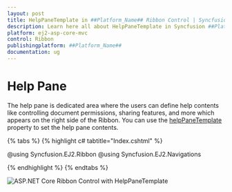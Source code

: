 ```yaml
---
layout: post
title: HelpPaneTemplate in ##Platform_Name## Ribbon Control | Syncfusion
description: Learn here all about HelpPaneTemplate in Syncfusion ##Platform_Name## Ribbon control of Syncfusion Essential JS 2 and more.
platform: ej2-asp-core-mvc
control: Ribbon
publishingplatform: ##Platform_Name##
documentation: ug
---
```


# Help Pane

The help pane is dedicated area where the users can define help contents like controlling document permissions, sharing features, and more which appears on the right side of the Ribbon. You can use the [helpPaneTemplate](https://help.syncfusion.com/cr/aspnetcore-js2/syncfusion.ej2.ribbon.ribbon.html#Syncfusion_EJ2_Ribbon_Ribbon_HelpPaneTemplate) property to set the help pane contents.

{% tabs %}
{% highlight c# tabtitle="Index.cshtml" %}

@using Syncfusion.EJ2.Ribbon
@using Syncfusion.EJ2.Navigations

<ejs-ribbon id="ribbon" helpPaneTemplate="#helpPaneTemplate">
    <e-ribbon-tabs>
        <e-ribbon-tab header="Home">
            <e-ribbon-groups>
                <e-ribbon-group header="Font">
                    <e-ribbon-collections>
                        <e-ribbon-collection>
                            <e-ribbon-items>
                                <e-ribbon-item type=Button>
                                    <e-ribbon-buttonsettings iconCss="e-icons e-cut" content="Cut"></e-ribbon-buttonsettings>
                                </e-ribbon-item>
                            </e-ribbon-items>
                        </e-ribbon-collection>
                    </e-ribbon-collections>
                </e-ribbon-group>
            </e-ribbon-groups>
        </e-ribbon-tab>
    </e-ribbon-tabs>
</ejs-ribbon>

<style>
    .action_btn {
        margin: 0px 3px;
        border: none;
        color: #ffffff;
        background-color: #0d6efd;
    }

    #undo, #redo{
        padding: 0px 3px ;
    }
</style>

<script type="text/x-jsrender" id="helpPaneTemplate">
    <button class="action_btn"> <label> <span id="undo" class="e-icons e-undo"> </span> Undo </label></button>
    <button class="action_btn"> <label> <span id="redo" class="e-icons e-redo"> </span> Redo </label></button>
</script>

{% endhighlight %}
{% endtabs %}

![ASP.NET Core Ribbon Control with HelpPaneTemplate](./images/helpPaneTemplate.png)